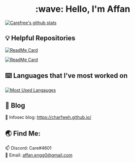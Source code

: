 <div align="center"><h1>:wave: Hello, I'm Affan</h1></div>

[![Carefree's github stats](https://github-readme-stats.vercel.app/api?username=charfweh&show_icons=true&theme=tokyonight&count_private=true)](https://github.com/charfweh)

## :bulb: Helpful Repositories 
[![ReadMe Card](https://github-readme-stats.vercel.app/api/pin/?username=charfweh&repo=discord-bot-dashboard)](https://github.com/charfweh/discord-bot-dashboard)

[![ReadMe Card](https://github-readme-stats.vercel.app/api/pin/?username=charfweh&repo=Discord-Oauth-Mern)](https://github.com/charfweh/Discord-Oauth-Mern)

## :keyboard: Languages that I've most worked on
[![Most Used Langauges](https://github-readme-stats.vercel.app/api/top-langs/?username=charfweh&layout=compact&theme=tokyonight)](https://github.com/charfweh)

## :book: Blog
:book: Infosec blog: https://charfweh.github.io/
## :earth_asia: Find Me:
:mailbox: Discord: Care#4601</br> 
:email: Email: affan.engg0@gmail.com

